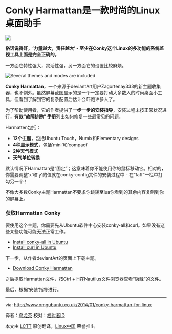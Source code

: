 Conky Harmattan是一款时尚的Linux桌面助手
================================================================================
![](http://www.omgubuntu.co.uk/wp-content/uploads/2014/01/conky-harmatten.jpg)

**俗话说得好，‘力量越大，责任越大’ - 至少在Conky这个Linux的多功能的系统监视工具上面是完全正确的。**

一方面它特性强大，灵活性强，另一方面它的设置比较麻烦。

![Several themes and modes are included](http://www.omgubuntu.co.uk/wp-content/uploads/2014/01/Screen-Shot-2014-01-21-at-20.42.42.png)

**Conky Harmattan**，一个来源于deviantArt用户Zagortenay333的新主题收集器，也不例外。虽然屏幕截图显示的是一个一定要打动大多数人的时尚桌面小工具，但看到了解到它的复杂配置后估计会吓跑许多人了。

为了帮助使用者，它的作者提供了**一步一步的安装指导**，安装过程未按正常状况进行，**有效“故障排除” 手册**列出如何修复一些最常见的问题。

Harmatten包括：

- **12个主题**，包括Ubuntu Touch，Numix和Elementary designs
- **4种显示模式**，包括‘mini’和‘compact‘
- **2种天气模式**
- **天气单位转换**

默认情况下Harmattan是“固定”；这意味着你不能使用你的鼠标移动它。相对的，你需要调整'x'和'y'的值就在conky-config文件的安装过程中 - 在“faff”一栏中打勾另一个！

不像大多数Conky主题Harmattan不要求你跳转至lua你看到的其余内容复制到你的屏幕上。

### 获取Harmattan Conky ###

要使用这个主题，你需要先从Ubuntu软件中心安装conky-all和curl。如果没有这些某些功能可能无法正常工作。

- [Install conky-all in Ubuntu][1]
- [Install curl in Ubuntu][2]

下一步，从作者deviantArt的页面上下载主题。

- [Download Conky Harmattan][3]

之后提取Harmattan文件，按Ctrl + H在Nautilus文件浏览器查看“隐藏”的文件。

最后，根据’安装‘指导进行。

--------------------------------------------------------------------------------

via: http://www.omgubuntu.co.uk/2014/01/conky-harmattan-for-linux

译者：[乌龙茶](https://github.com/yechunxiao19) 校对：[校对者ID](https://github.com/校对者ID)

本文由 [LCTT](https://github.com/LCTT/TranslateProject) 原创翻译，[Linux中国](http://linux.cn/) 荣誉推出

[1]:apt:conky-all
[2]:apt:curl
[3]:http://www.deviantart.com/art/Conky-Harmattan-426662366

